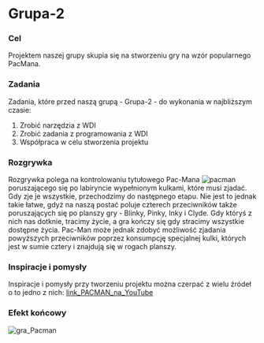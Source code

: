 # Grupa-2



### Cel
Projektem naszej grupy skupia się na stworzeniu gry na wzór popularnego PacMana.


### Zadania
Zadania, które przed naszą grupą - Grupa-2 - do wykonania w najbliższym czasie:
1) Zrobić narzędzia z WDI
2) Zrobić zadania z programowania z WDI
3) Współpraca w celu stworzenia projektu


### Rozgrywka
Rozgrywka polega na kontrolowaniu tytułowego Pac-Mana ![pacman](https://user-images.githubusercontent.com/115925925/210133484-67ddf3f1-1fb7-4000-82cf-b5088110fdff.png) poruszającego się po labiryncie wypełnionym kulkami, które musi zjadać. Gdy zje je wszystkie, przechodzimy do następnego etapu. Nie jest to jednak takie łatwe, gdyż na naszą postać poluje czterech przeciwników także poruszających się po planszy gry - Blinky, Pinky, Inky i Clyde. Gdy któryś z nich nas dotknie, tracimy życie, a gra kończy się gdy stracimy wszystkie dostępne życia. Pac-Man może jednak zdobyć możliwość zjadania powyższych przeciwników poprzez konsumpcję specjalnej kulki, których jest w sumie cztery i znajdują się w rogach planszy.
  

### Inspiracje i pomysły
Inspiracje i pomysły przy tworzeniu projektu można czerpać z wielu źródeł o to jedno z nich:
[link_PACMAN_na_YouTube](https://www.youtube.com/watch?v=9H27CimgPsQ)


### Efekt końcowy
![gra_Pacman](https://user-images.githubusercontent.com/115925925/210133732-ca74fdc4-b73b-4a51-b799-720de45034ca.png)
